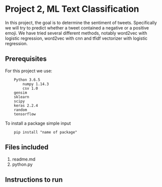 # Project 2, ML Text Classification
In this project, the goal is to determine the sentiment of tweets. Specifically we will try to predict whether a tweet contained a negative or a positive emoji. We have tried several different methods, notably word2vec with logistic regression, word2vec with cnn and tfidf vectorizer with logistic regression.


## Prerequisites

For this project we use:

```
	Python 3.6.5
        numpy 1.14.3
        csv 1.0
	gensim
	sklearn
	scipy
	keras 2.2.4
	random  
	tensorflow
```

To install a package simple input
~~~~
	pip install "name of package"
~~~~

## Files included

1. readme.md
2. python.py

## Instructions to run

